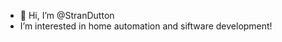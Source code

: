 - 👋 Hi, I’m @StranDutton
-  I’m interested in home automation and siftware development!

<!---
StranDutton/StranDutton is a ✨ special ✨ repository because its `README.md` (this file) appears on your GitHub profile.
You can click the Preview link to take a look at your changes.
--->

